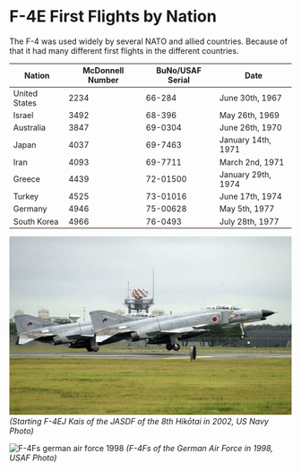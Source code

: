 # F-4E First Flights by Nation

The F-4 was used widely by several NATO and allied countries. Because of that it had many different
first flights in the different countries.

| Nation        | McDonnell Number | BuNo/USAF Serial | Date               |
| ------------- | ---------------- | ---------------- | ------------------ |
| United States | 2234             | 66-284           | June 30th, 1967    |
| Israel        | 3492             | 68-396           | May 26th, 1969     |
| Australia     | 3847             | 69-0304          | June 26th, 1970    |
| Japan         | 4037             | 69-7463          | January 14th, 1971 |
| Iran          | 4093             | 69-7711          | March 2nd, 1971    |
| Greece        | 4439             | 72-01500         | January 29th, 1974 |
| Turkey        | 4525             | 73-01016         | June 17th, 1974    |
| Germany       | 4946             | 75-00628         | May 5th, 1977      |
| South Korea   | 4966             | 76-0493          | July 28th, 1977    |

![JASDF F-4 starting](../img/JASDF_F-4_Phantoms.jpg)
_(Starting F-4EJ Kais of the JASDF of the 8th Hikōtai in 2002, US Navy Photo)_

![F-4Fs german air force 1998](../img/F-4Fs_JG74_1998.jpg)
_(F-4Fs of the German Air Force in 1998, USAF Photo)_
